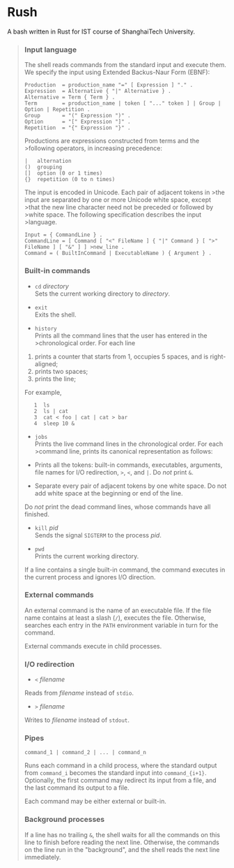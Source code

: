 # Rush
A bash written in Rust for IST course of ShanghaiTech University.

>### Input language
>
>The shell reads commands from the standard input and execute them. We specify the input using Extended Backus-Naur Form (EBNF):
>
>```
>Production  = production_name "=" [ Expression ] "." .
>Expression  = Alternative { "|" Alternative } .
>Alternative = Term { Term } .
>Term        = production_name | token [ "..." token ] | Group | Option | Repetition .
>Group       = "(" Expression ")" .
>Option      = "[" Expression "]" .
>Repetition  = "{" Expression "}" .
>```
>
>Productions are expressions constructed from terms and the >following operators, in increasing precedence:
>
>```
>|   alternation
>()  grouping
>[]  option (0 or 1 times)
>{}  repetition (0 to n times)
>```
>
>The input is encoded in Unicode. Each pair of adjacent tokens in >the input are separated by one or more Unicode white space, except >that the new line character need not be preceded or followed by >white space. The following specification describes the input >language.
>
>```
>Input = { CommandLine } .
>CommandLine = [ Command [ "<" FileName ] { "|" Command } [ ">" FileName ] [ "&" ] ] >new_line .
>Command = ( BuiltInCommand | ExecutableName ) { Argument } .
>```
>
>### Built-in commands
>
>* `cd` *directory* <br>
>  Sets the current working directory to *directory*.
>
>* `exit` <br>
>  Exits the shell.
>
>* `history` <br>
>  Prints all the command lines that the user has entered in the >chronological order. For each line
>  1. prints a counter that starts from 1, occupies 5 spaces, and is right-aligned;
>  2. prints two spaces;
>  3. prints the line;
>
>  For example, 
>```
>    1  ls
>    2  ls | cat
>    3  cat < foo | cat | cat > bar
>    4  sleep 10 &
>```
>
>* `jobs` <br>
>  Prints the live command lines in the chronological order. For each >command line,
>  prints its canonical representation as follows:
>
>  * Prints all the tokens: built-in commands, executables, arguments, file names for I/O redirection, `>`, `<`, and `|`. Do *not* print `&`.
>  * Separate every pair of adjacent tokens by one white space. Do not add white space at the beginning or end of the line.
>
>  Do *not* print the dead command lines, whose commands have all finished.
>
>* `kill` *pid* <br>
>  Sends the signal `SIGTERM` to the process *pid*.
>
>* `pwd` <br>
>  Prints the current working directory.
>
>If a line contains a single built-in command, the command executes in the current process and ignores I/O direction.
>
>### External commands
>
>An external command is the name of an executable file. If the file name contains at least a slash (`/`), executes the file. Otherwise, searches each entry in the `PATH` environment variable in turn for the command. 
>
>External commands execute in child processes.
>
>### I/O redirection
>
>* `<` *filename*
>
>Reads from *filename* instead of `stdio`.
>
>* `>` *filename*
>
>Writes to *filename* instead of `stdout`.
>
>### Pipes
>
>```
>command_1 | command_2 | ... | command_n
>```
>
>Runs each command in a child process, where the standard output from `command_i` becomes the standard input into `command_{i+1}`. Optionally, the first command may redirect its input from a file, and the last command its output to a file.
>
>Each command may be either external or built-in.
>
>### Background processes
>
>If a line has no trailing `&`, the shell waits for all the commands on this line to finish before reading the next line. Otherwise, the commands on the line run in the "background", and the shell reads the next line immediately.
